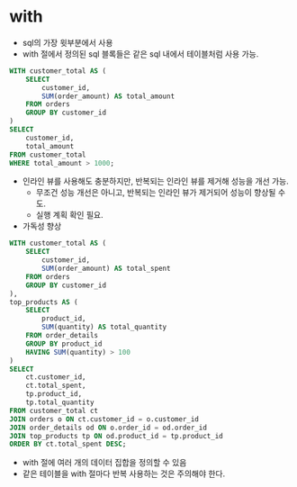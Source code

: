 # with
- sql의 가장 윗부분에서 사용
- with 절에서 정의된 sql 블록들은 같은 sql 내에서 테이블처럼 사용 가능.
```sql
WITH customer_total AS (
    SELECT 
        customer_id,
        SUM(order_amount) AS total_amount
    FROM orders
    GROUP BY customer_id
)
SELECT 
    customer_id,
    total_amount
FROM customer_total
WHERE total_amount > 1000;

```
- 인라인 뷰를 사용해도 충분하지만, 반복되는 인라인 뷰를 제거해 성능을 개선 가능.
  - 무조건 성능 개선은 아니고, 반복되는 인라인 뷰가 제거되어 성능이 향상될 수도.
  - 실행 계획 확인 필요.
- 가독성 향상

```sql
WITH customer_total AS (
    SELECT 
        customer_id,
        SUM(order_amount) AS total_spent
    FROM orders
    GROUP BY customer_id
),
top_products AS (
    SELECT 
        product_id,
        SUM(quantity) AS total_quantity
    FROM order_details
    GROUP BY product_id
    HAVING SUM(quantity) > 100
)
SELECT 
    ct.customer_id,
    ct.total_spent,
    tp.product_id,
    tp.total_quantity
FROM customer_total ct
JOIN orders o ON ct.customer_id = o.customer_id
JOIN order_details od ON o.order_id = od.order_id
JOIN top_products tp ON od.product_id = tp.product_id
ORDER BY ct.total_spent DESC;

```
- with 절에 여러 개의 데이터 집합을 정의할 수 있음
- 같은 테이블을 with 절마다 반복 사용하는 것은 주의해야 한다.